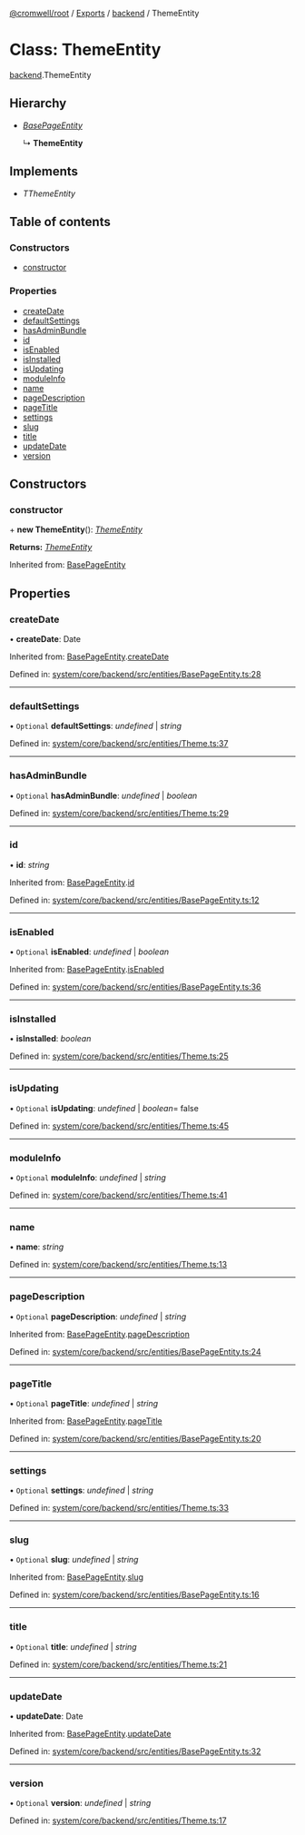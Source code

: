 [@cromwell/root](../README.md) / [Exports](../modules.md) / [backend](../modules/backend.md) / ThemeEntity

# Class: ThemeEntity

[backend](../modules/backend.md).ThemeEntity

## Hierarchy

* [*BasePageEntity*](backend.basepageentity.md)

  ↳ **ThemeEntity**

## Implements

* *TThemeEntity*

## Table of contents

### Constructors

- [constructor](backend.themeentity.md#constructor)

### Properties

- [createDate](backend.themeentity.md#createdate)
- [defaultSettings](backend.themeentity.md#defaultsettings)
- [hasAdminBundle](backend.themeentity.md#hasadminbundle)
- [id](backend.themeentity.md#id)
- [isEnabled](backend.themeentity.md#isenabled)
- [isInstalled](backend.themeentity.md#isinstalled)
- [isUpdating](backend.themeentity.md#isupdating)
- [moduleInfo](backend.themeentity.md#moduleinfo)
- [name](backend.themeentity.md#name)
- [pageDescription](backend.themeentity.md#pagedescription)
- [pageTitle](backend.themeentity.md#pagetitle)
- [settings](backend.themeentity.md#settings)
- [slug](backend.themeentity.md#slug)
- [title](backend.themeentity.md#title)
- [updateDate](backend.themeentity.md#updatedate)
- [version](backend.themeentity.md#version)

## Constructors

### constructor

\+ **new ThemeEntity**(): [*ThemeEntity*](backend.themeentity.md)

**Returns:** [*ThemeEntity*](backend.themeentity.md)

Inherited from: [BasePageEntity](backend.basepageentity.md)

## Properties

### createDate

• **createDate**: Date

Inherited from: [BasePageEntity](backend.basepageentity.md).[createDate](backend.basepageentity.md#createdate)

Defined in: [system/core/backend/src/entities/BasePageEntity.ts:28](https://github.com/CromwellCMS/Cromwell/blob/8568c07/system/core/backend/src/entities/BasePageEntity.ts#L28)

___

### defaultSettings

• `Optional` **defaultSettings**: *undefined* \| *string*

Defined in: [system/core/backend/src/entities/Theme.ts:37](https://github.com/CromwellCMS/Cromwell/blob/8568c07/system/core/backend/src/entities/Theme.ts#L37)

___

### hasAdminBundle

• `Optional` **hasAdminBundle**: *undefined* \| *boolean*

Defined in: [system/core/backend/src/entities/Theme.ts:29](https://github.com/CromwellCMS/Cromwell/blob/8568c07/system/core/backend/src/entities/Theme.ts#L29)

___

### id

• **id**: *string*

Inherited from: [BasePageEntity](backend.basepageentity.md).[id](backend.basepageentity.md#id)

Defined in: [system/core/backend/src/entities/BasePageEntity.ts:12](https://github.com/CromwellCMS/Cromwell/blob/8568c07/system/core/backend/src/entities/BasePageEntity.ts#L12)

___

### isEnabled

• `Optional` **isEnabled**: *undefined* \| *boolean*

Inherited from: [BasePageEntity](backend.basepageentity.md).[isEnabled](backend.basepageentity.md#isenabled)

Defined in: [system/core/backend/src/entities/BasePageEntity.ts:36](https://github.com/CromwellCMS/Cromwell/blob/8568c07/system/core/backend/src/entities/BasePageEntity.ts#L36)

___

### isInstalled

• **isInstalled**: *boolean*

Defined in: [system/core/backend/src/entities/Theme.ts:25](https://github.com/CromwellCMS/Cromwell/blob/8568c07/system/core/backend/src/entities/Theme.ts#L25)

___

### isUpdating

• `Optional` **isUpdating**: *undefined* \| *boolean*= false

Defined in: [system/core/backend/src/entities/Theme.ts:45](https://github.com/CromwellCMS/Cromwell/blob/8568c07/system/core/backend/src/entities/Theme.ts#L45)

___

### moduleInfo

• `Optional` **moduleInfo**: *undefined* \| *string*

Defined in: [system/core/backend/src/entities/Theme.ts:41](https://github.com/CromwellCMS/Cromwell/blob/8568c07/system/core/backend/src/entities/Theme.ts#L41)

___

### name

• **name**: *string*

Defined in: [system/core/backend/src/entities/Theme.ts:13](https://github.com/CromwellCMS/Cromwell/blob/8568c07/system/core/backend/src/entities/Theme.ts#L13)

___

### pageDescription

• `Optional` **pageDescription**: *undefined* \| *string*

Inherited from: [BasePageEntity](backend.basepageentity.md).[pageDescription](backend.basepageentity.md#pagedescription)

Defined in: [system/core/backend/src/entities/BasePageEntity.ts:24](https://github.com/CromwellCMS/Cromwell/blob/8568c07/system/core/backend/src/entities/BasePageEntity.ts#L24)

___

### pageTitle

• `Optional` **pageTitle**: *undefined* \| *string*

Inherited from: [BasePageEntity](backend.basepageentity.md).[pageTitle](backend.basepageentity.md#pagetitle)

Defined in: [system/core/backend/src/entities/BasePageEntity.ts:20](https://github.com/CromwellCMS/Cromwell/blob/8568c07/system/core/backend/src/entities/BasePageEntity.ts#L20)

___

### settings

• `Optional` **settings**: *undefined* \| *string*

Defined in: [system/core/backend/src/entities/Theme.ts:33](https://github.com/CromwellCMS/Cromwell/blob/8568c07/system/core/backend/src/entities/Theme.ts#L33)

___

### slug

• `Optional` **slug**: *undefined* \| *string*

Inherited from: [BasePageEntity](backend.basepageentity.md).[slug](backend.basepageentity.md#slug)

Defined in: [system/core/backend/src/entities/BasePageEntity.ts:16](https://github.com/CromwellCMS/Cromwell/blob/8568c07/system/core/backend/src/entities/BasePageEntity.ts#L16)

___

### title

• `Optional` **title**: *undefined* \| *string*

Defined in: [system/core/backend/src/entities/Theme.ts:21](https://github.com/CromwellCMS/Cromwell/blob/8568c07/system/core/backend/src/entities/Theme.ts#L21)

___

### updateDate

• **updateDate**: Date

Inherited from: [BasePageEntity](backend.basepageentity.md).[updateDate](backend.basepageentity.md#updatedate)

Defined in: [system/core/backend/src/entities/BasePageEntity.ts:32](https://github.com/CromwellCMS/Cromwell/blob/8568c07/system/core/backend/src/entities/BasePageEntity.ts#L32)

___

### version

• `Optional` **version**: *undefined* \| *string*

Defined in: [system/core/backend/src/entities/Theme.ts:17](https://github.com/CromwellCMS/Cromwell/blob/8568c07/system/core/backend/src/entities/Theme.ts#L17)
